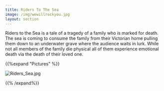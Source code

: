 ```yaml
---
title: Riders To The Sea
image: /img/wewillrockyou.jpg
layout: section
---	
```



Riders to the Sea is a tale of a tragedy of a family who is marked for death. The sea is coming to consume the family from their Victorian home pulling them down to an underwater grave where the audience waits in lurk. While not all members of the family die physical all of them experience emotional death via the death of their loved one.

{{%expand "Pictures" %}}

![Riders_Sea.jpg](/Riders_Sea.jpg)

{{% /expand%}}